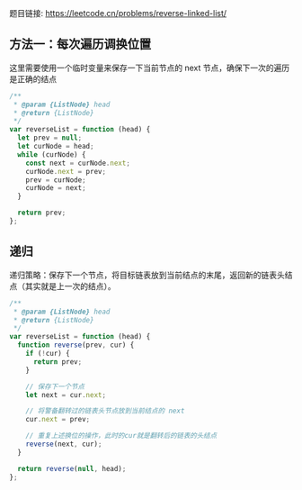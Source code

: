 题目链接: https://leetcode.cn/problems/reverse-linked-list/

## 方法一：每次遍历调换位置

这里需要使用一个临时变量来保存一下当前节点的 next 节点，确保下一次的遍历是正确的结点

```javascript
/**
 * @param {ListNode} head
 * @return {ListNode}
 */
var reverseList = function (head) {
  let prev = null;
  let curNode = head;
  while (curNode) {
    const next = curNode.next;
    curNode.next = prev;
    prev = curNode;
    curNode = next;
  }

  return prev;
};
```

## 递归

递归策略：保存下一个节点，将目标链表放到当前结点的末尾，返回新的链表头结点（其实就是上一次的结点）。

```javascript
/**
 * @param {ListNode} head
 * @return {ListNode}
 */
var reverseList = function (head) {
  function reverse(prev, cur) {
    if (!cur) {
      return prev;
    }

    // 保存下一个节点
    let next = cur.next;

    // 将警备翻转过的链表头节点放到当前结点的 next
    cur.next = prev;

    // 重复上述换位的操作，此时的cur就是翻转后的链表的头结点
    reverse(next, cur);
  }

  return reverse(null, head);
};
```
